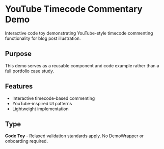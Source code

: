 # YouTube Timecode Commentary Demo

Interactive code toy demonstrating YouTube-style timecode commenting functionality for blog post illustration.

## Purpose
This demo serves as a reusable component and code example rather than a full portfolio case study.

## Features
- Interactive timecode-based commenting
- YouTube-inspired UI patterns
- Lightweight implementation

## Type
**Code Toy** - Relaxed validation standards apply. No DemoWrapper or onboarding required.